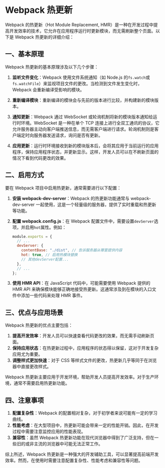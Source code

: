 # Webpack 热更新

Webpack 的热更新（Hot Module Replacement, HMR）是一种在开发过程中提高开发效率的技术，它允许在应用程序运行时更新模块，而无需刷新整个页面。以下是 Webpack 热更新的详细介绍：

## 一、基本原理

Webpack 热更新的基本原理涉及以下几个步骤：

1. **监听文件变化**：Webpack 使用文件系统通知（如 Node.js 的`fs.watch`或`fs.watchFile`）来监视项目文件的更改。当检测到文件发生变化时，Webpack 会重新编译受影响的模块。

2. **重新编译模块**：重新编译的模块会与先前的版本进行比较，并构建新的模块版本。

3. **通知更新**：Webpack 通过 WebSocket 或轮询机制将新的模块版本通知给运行时环境。WebSocket 是一种在单个 TCP 连接上进行全双工通讯的协议，它允许服务器主动向客户端推送信息，而无需客户端进行请求。轮询机制则是客户端定时向服务器发送请求，询问是否有更新。

4. **应用更新**：运行时环境接收到新的模块版本后，会将其应用于当前运行的应用程序，保持应用程序状态，并更新显示。这样，开发人员可以在不刷新页面的情况下看到代码更改的效果。

## 二、启用方式

要在 Webpack 项目中启用热更新，通常需要进行以下配置：

1. **安装 webpack-dev-server**：Webpack 的热更新功能通常与 webpack-dev-server 一起使用，这是一个轻量级的服务器，提供了实时重载和热更新等功能。

2. **配置 webpack.config.js**：在 Webpack 配置文件中，需要设置`devServer`选项，并启用`hot`属性。例如：

   ```javascript
   module.exports = {
     // ...
     devServer: {
       contentBase: "./dist", // 告诉服务器从哪里提供内容
       hot: true, // 启用热模块替换
       // 其他devServer配置...
     },
     // ...
   };
   ```

3. **使用 HMR API**：在 JavaScript 代码中，可能需要使用 Webpack 提供的 HMR API 来确保模块能够正确地接受热更新。这通常涉及到在模块的入口文件中添加一些代码来处理 HMR 事件。

## 三、优点与应用场景

Webpack 热更新的优点主要包括：

1. **提高开发效率**：开发人员可以快速查看代码更改的效果，而无需手动刷新页面。
2. **保持应用状态**：在热更新过程中，应用程序的状态得以保留，这对于开发复杂应用尤为重要。
3. **调整样式更加快速**：对于 CSS 等样式文件的更改，热更新几乎等同于在浏览器中直接更改样式。

Webpack 热更新主要应用于开发环境，帮助开发人员提高开发效率。对于生产环境，通常不需要启用热更新功能。

## 四、注意事项

1. **配置复杂性**：Webpack 的配置相对复杂，对于初学者来说可能有一定的学习曲线。
2. **性能考虑**：在大型项目中，热更新可能会带来一定的性能开销。因此，在开发过程中需要注意监控应用的性能表现。
3. **兼容性**：虽然 Webpack 热更新功能在现代浏览器中得到了广泛支持，但在一些旧的或非主流的浏览器中可能无法正常工作。

综上所述，Webpack 热更新是一种强大的开发辅助工具，可以显著提高前端开发效率。然而，在使用时需要注意配置复杂性、性能考虑和兼容性等问题。

